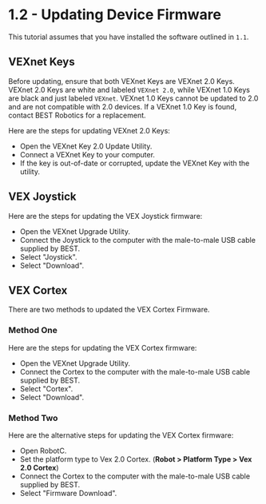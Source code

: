 # 1.2 - Updating Device Firmware

This tutorial assumes that you have installed the software outlined in `1.1`.

## VEXnet Keys

Before updating, ensure that both VEXnet Keys are VEXnet 2.0 Keys. VEXnet 2.0 Keys are white and labeled `VEXnet 2.0`, while VEXnet 1.0 Keys are black and just labeled `VEXnet`. VEXnet 1.0 Keys cannot be updated to 2.0 and are not compatible with 2.0 devices. If a VEXnet 1.0 Key is found, contact BEST Robotics for a replacement.

Here are the steps for updating VEXnet 2.0 Keys:

- Open the VEXnet Key 2.0 Update Utility.
- Connect a VEXnet Key to your computer.
- If the key is out-of-date or corrupted, update the VEXnet Key with the utility.

## VEX Joystick

Here are the steps for updating the VEX Joystick firmware:

- Open the VEXnet Upgrade Utility.
- Connect the Joystick to the computer with the male-to-male USB cable supplied by BEST.
- Select "Joystick".
- Select "Download".

## VEX Cortex

There are two methods to updated the VEX Cortex Firmware.

### Method One

Here are the steps for updating the VEX Cortex firmware:

- Open the VEXnet Upgrade Utility.
- Connect the Cortex to the computer with the male-to-male USB cable supplied by BEST.
- Select "Cortex".
- Select "Download".

### Method Two

Here are the alternative steps for updating the VEX Cortex firmware:

- Open RobotC.
- Set the platform type to Vex 2.0 Cortex. (**Robot > Platform Type > Vex 2.0 Cortex**)
- Connect the Cortex to the computer with the male-to-male USB cable supplied by BEST.
- Select "Firmware Download".
